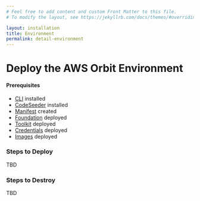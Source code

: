 ```yaml
---
# Feel free to add content and custom Front Matter to this file.
# To modify the layout, see https://jekyllrb.com/docs/themes/#overriding-theme-defaults

layout: installation
title: Environment
permalink: detail-environment
---
```


# Deploy the AWS Orbit Environment
#### Prerequisites
- [CLI](detail-cli) installed
- [CodeSeeder](detail-codeseeder) installed
- [Manifest](detail-manifest) created
- [Foundation](detail-foundation) deployed
- [Toolkit](detail-toolkit) deployed
- [Credentials](detail-credentials) deployed
- [Images](detail-images) deployed


### Steps to Deploy
TBD

### Steps to Destroy
TBD 